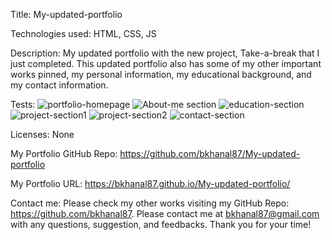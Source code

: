 Title:  My-updated-portfolio

Technologies used: HTML, CSS, JS

Description: My updated portfolio with the new project, Take-a-break that I just completed. This updated portfolio also has some of my other important works pinned, my personal information, my educational background, and my contact information. 

Tests: 
![portfolio-homepage](https://user-images.githubusercontent.com/87610840/141668691-2729da8a-b276-461c-beb5-213d8d82607d.JPG)
![About-me section](https://user-images.githubusercontent.com/87610840/141668490-0c74625e-19fe-4c0d-bc78-06b1b2f7cbec.JPG)
![education-section](https://user-images.githubusercontent.com/87610840/141668491-98307f00-6c5d-4570-aabc-8d1e8d71416e.JPG)
![project-section1](https://user-images.githubusercontent.com/87610840/141668492-f0eed652-d85f-4541-b6e9-11b7611e364c.JPG)
![project-section2](https://user-images.githubusercontent.com/87610840/141668493-a3407805-a5b0-4549-b396-b51dfba90141.JPG)
![contact-section](https://user-images.githubusercontent.com/87610840/141668710-c6fe85d5-1d58-49b3-bbdd-16d3086552a1.JPG)

Licenses: None

My Portfolio GitHub Repo: https://github.com/bkhanal87/My-updated-portfolio

My Portfolio URL: https://bkhanal87.github.io/My-updated-portfolio/

Contact me: Please check my other works visiting my GitHub Repo: https://github.com/bkhanal87. Please contact me at bkhanal87@gmail.com with any questions, suggestion, and feedbacks. Thank you for your time! 
